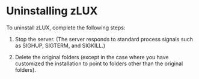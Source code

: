 # Uninstalling zLUX

To uninstall zLUX, complete the following steps:

1. Stop the server. (The server responds to standard process signals such as SIGHUP, SIGTERM, and SIGKILL.)

1. Delete the original folders (except in the case where you have customized the installation to point to folders other than the original folders).
